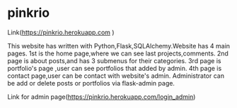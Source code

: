 # pinkrio
  Link(https://pinkrio.herokuapp.com )
  
  This website has written with Python,Flask,SQLAlchemy.Website has 4 main pages. 1st is the home page,where we can see last projects,comments. 2nd page is about posts,and has 3 submenus for their categories. 3rd page is portfolio's page ,user can see portfolios that added by admin. 4th page is contact page,user can be contact with website's admin. Administrator can be add or delete posts or portfolios via flask-admin page.

  Link for admin page(https://pinkrio.herokuapp.com/login_admin)
